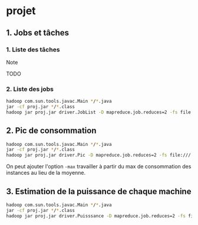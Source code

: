 # projet
## 1. Jobs et tâches
### 1. Liste des tâches
> [!NOTE]
> TODO

### 2. Liste des jobs
```sh
hadoop com.sun.tools.javac.Main */*.java
jar -cf proj.jar */*.class
hadoop jar proj.jar driver.JobList -D mapreduce.job.reduces=2 -fs file:/// -jt local <input> <output>
```

## 2. Pic de consommation
```sh
hadoop com.sun.tools.javac.Main */*.java
jar -cf proj.jar */*.class
hadoop jar proj.jar driver.Pic -D mapreduce.job.reduces=2 -fs file:/// -jt local <input> <output> [-max]
```
On peut ajouter l'option `-max` travailler à partir du max de consommation des instances au lieu de la moyenne.

## 3. Estimation de la puissance de chaque machine
```sh
hadoop com.sun.tools.javac.Main */*.java
jar -cf proj.jar */*.class
hadoop jar proj.jar driver.Puisssance -D mapreduce.job.reduces=2 -fs file:/// -jt local <input> <output>
```

